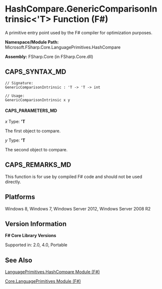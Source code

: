 # HashCompare.GenericComparisonIntrinsic<'T> Function (F#)

A primitive entry point used by the F# compiler for optimization purposes.

**Namespace/Module Path:** Microsoft.FSharp.Core.LanguagePrimitives.HashCompare

**Assembly:** FSharp.Core (in FSharp.Core.dll)


## CAPS_SYNTAX_MD

```
// Signature:
GenericComparisonIntrinsic : 'T -> 'T -> int

// Usage:
GenericComparisonIntrinsic x y
```

#### CAPS_PARAMETERS_MD
*x*
Type: **'T**


The first object to compare.


*y*
Type: **'T**


The second object to compare.




## CAPS_REMARKS_MD
This function is for use by compiled F# code and should not be used directly.


## Platforms
Windows 8, Windows 7, Windows Server 2012, Windows Server 2008 R2


## Version Information
**F# Core Library Versions**

Supported in: 2.0, 4.0, Portable




## See Also
[LanguagePrimitives.HashCompare Module &#40;F&#35;&#41;](LanguagePrimitives.HashCompare+Module+%28F%23%29.md)

[Core.LanguagePrimitives Module &#40;F&#35;&#41;](Core.LanguagePrimitives+Module+%28F%23%29.md)

